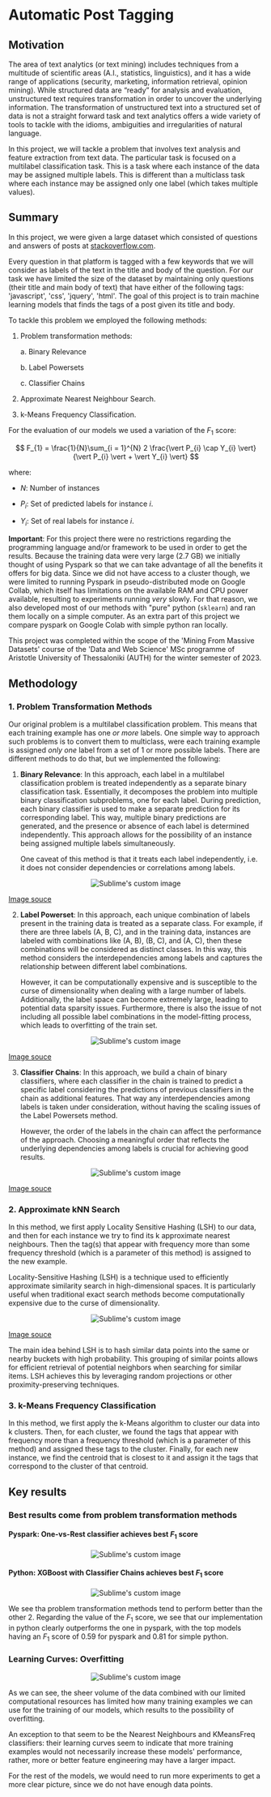 # Automatic Post Tagging

## Motivation

The area of text analytics (or text mining) includes techniques from a multitude of scientific areas (A.I.,
statistics, linguistics), and it has a wide range of applications (security, marketing, information
retrieval, opinion mining). While structured data are “ready” for analysis and evaluation,
unstructured text requires transformation in order to uncover the underlying information. The
transformation of unstructured text into a structured set of data is not a straight forward task and
text analytics offers a wide variety of tools to tackle with the idioms, ambiguities and irregularities
of natural language. 

In this project, we will tackle a problem that involves text analysis and
feature extraction from text data. The particular task is focused on a multilabel classification task.
This is a task where each instance of the data may be assigned multiple labels. This is different than
a multiclass task where each instance may be assigned only one label (which takes multiple values).

## Summary

In this project, we were given a large dataset which consisted of questions and answers of posts at [stackoverflow.com](https://stackoverflow.com/).

Every question in that platform is tagged with a few keywords that we will consider as labels of the text in the title and body of the question. For our task we have limited the size of the dataset by
maintaining only questions (their title and main body of text) that have either of the following tags:
'javascript', 'css', 'jquery', 'html'. The goal of this project is to train machine learning models that finds the tags of a post given its title and body.

To tackle this problem we employed the following methods:

1. Problem transformation methods:

    a. Binary Relevance

    b. Label Powersets

    c. Classifier Chains

2. Approximate Nearest Neighbour Search.

3. k-Means Frequency Classification.


For the evaluation of our models we used a variation of the $F_{1}$ score:

$$ F_{1} = \frac{1}{N}\sum_{i = 1}^{N} 2 \frac{\vert P_{i} \cap Y_{i} \vert}{\vert P_{i} \vert + \vert Y_{i} \vert} $$

where:
* $N$: Number of instances

* $P_{i}$: Set of predicted labels for instance $i$.

* $Y_{i}$: Set of real labels for instance $i$.
    

**Important**: For this project there were no restrictions regarding the programming language and/or framework to be used in order to get the results. Because the training data were very large (2.7 GB) we initially thought of using Pyspark so that we can take advantage of all the benefits it offers for big data. Since we did not have access to a cluster though, we were limited to running Pyspark in pseudo-distributed mode on Google Collab, which itself has limitations on the available RAM and CPU power available, resulting to experiments running *very* slowly. For that reason, we also developed most of our methods with "pure" python (`sklearn`) and ran them locally on a simple computer. As an extra part of this project we compare pyspark on Google Colab with simple python ran locally.

This project was completed within the scope of the 'Mining From Massive Datasets' course of the 'Data and Web Science' MSc programme of Aristotle University of Thessaloniki (AUTH) for the winter semester of 2023.


## Methodology

### 1. Problem Transformation Methods

Our original problem is a multilabel classification problem. This means that each training example has one *or more* labels. One simple way to approach such problems is to convert them to multiclass, were each training example is assigned *only one* label from a set of 1 or more possible labels. There are different methods to do that, but we implemented the following:

1. **Binary Relevance**: In this approach, each label in a multilabel classification problem is treated independently as a separate binary classification task. Essentially, it decomposes the problem into multiple binary classification subproblems, one for each label. During prediction, each binary classifier is used to make a separate prediction for its corresponding label. This way, multiple binary predictions are generated, and the presence or absence of each label is determined independently. This approach allows for the possibility of an instance being assigned multiple labels simultaneously.

    One caveat of this method is that it treats each label independently, i.e. it does not consider dependencies or correlations among labels.

<p align="center">
    <img src="./images/BinaryRelevance.PNG" alt="Sublime's custom image"/>
</p>

[Image souce](https://www.section.io/engineering-education/multi-label-classification-with-scikit-multilearn/)

2. **Label Powerset**: In this approach, each unique combination of labels present in the training data is treated as a separate class. For example, if there are three labels (A, B, C), and in the training data,
instances are labeled with combinations like (A, B), (B, C), and (A, C), then these combinations will be considered as distinct classes. In this way, this method considers the interdependencies among labels and captures the relationship between different label combinations. 

    However, it can be computationally expensive and is susceptible to the curse of dimensionality when dealing with a large number of labels. Additionally, the label space can become extremely large, leading to potential data sparsity issues. Furthermore, there is also the issue of not including all possible label combinations in the model-fitting process, which leads to overfitting of the train set.

<p align="center">
    <img src="./images/LabelPowerset.PNG" alt="Sublime's custom image"/>
</p>

[Image souce](https://www.section.io/engineering-education/multi-label-classification-with-scikit-multilearn/)

3. **Classifier Chains**: In this approach, we build a chain of binary classifiers, where each classifier in the chain is trained to predict a specific label considering the predictions of previous classifiers in the chain as additional features. That way any interdependencies among labels is taken under consideration, without having the scaling issues of the Label Powersets method.

    However, the order of the labels in the chain can affect the performance of the approach. Choosing a meaningful order that reflects the underlying dependencies among labels is crucial for achieving good results.

<p align="center">
    <img src="./images/ClassifierChains.PNG" alt="Sublime's custom image"/>
</p>

[Image souce](https://www.section.io/engineering-education/multi-label-classification-with-scikit-multilearn/)


### 2. Approximate kNN Search

In this method, we first apply Locality Sensitive Hashing (LSH) to our data, and then for each instance we try to find its k approximate nearest neighbours. Then the tag(s) that appear with frequency more than some
frequency threshold (which is a parameter of this method) is assigned to the new example.

Locality-Sensitive Hashing (LSH) is a technique used to efficiently approximate similarity search in
high-dimensional spaces. It is particularly useful when traditional exact search methods become
computationally expensive due to the curse of dimensionality.

<p align="center">
    <img src="./images/LSH.PNG" alt="Sublime's custom image"/>
</p>

[Image souce](https://www.pinecone.io/learn/series/faiss/locality-sensitive-hashing/)

The main idea behind LSH is to hash similar data points into the same or nearby buckets with high
probability. This grouping of similar points allows for efficient retrieval of potential neighbors when searching for similar items. LSH achieves this by leveraging random projections or other proximity-preserving techniques.


### 3. k-Means Frequency Classification

In this method, we first apply the k-Means algorithm to cluster our data into k clusters. Then, for each cluster, we found the tags that appear with frequency more than a frequency threshold (which is a parameter of this method) and assigned these tags to the cluster. Finally, for each new instance, we find the centroid that is closest to it and assign it the tags that correspond to the cluster of that centroid.

## Key results

### Best results come from problem transformation methods

#### Pyspark: One-vs-Rest classifier achieves best $F_{1}$ score

<p align="center">
    <img src="./results/plots/f1allPS.png" alt="Sublime's custom image"/>
</p>

#### Python: XGBoost with Classifier Chains achieves best $F_{1}$ score

<p align="center">
    <img src="./results/plots/f1allPY.png" alt="Sublime's custom image"/>
</p>

We see tha problem transformation methods tend to perform better than the other 2. Regarding the value of the $F_{1}$ score, we see that our implementation in python clearly outperforms the one in pyspark, with the top models having an $F_{1}$ score of 0.59 for pyspark and 0.81 for simple python.

### Learning Curves: Overfitting

<p align="center">
    <img src="./results/plots/f1PY.png" alt="Sublime's custom image"/>
</p>

As we can see, the sheer volume of the data combined with our limited computational resources has limited how many training examples we can use for the training of our models, which results to the possibility of overfitting.

An exception to that seem to be the Nearest Neighbours and KMeansFreq classifiers: their learning curves seem to indicate that more training examples would not necessarily increase these models' performance, rather, more or better feature engineering may have a larger impact.

For the rest of the models, we would need to run more experiments to get a more clear picture, since we do not have enough data points.


